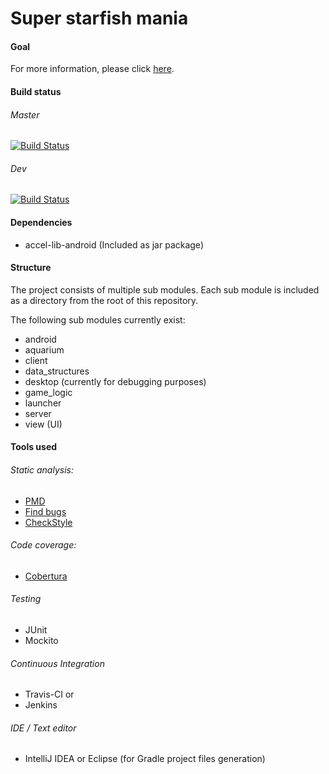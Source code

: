 Super starfish mania
====================

#### Goal
For more information, please click [here](https://github.com/foresterre/ContextProject/blob/master/CHI%20PLAY/%5BGroup%204%5D%20CHI%20PLAY%20Paper%20Submission.pdf).

#### Build status

###### Master
[![Build Status](https://travis-ci.org/foresterre/ContextProject.svg?branch=master)]()

###### Dev
[![Build Status](https://travis-ci.org/foresterre/ContextProject.svg?branch=dev)]()

#### Dependencies

* accel-lib-android (Included as jar package)

#### Structure

The project consists of multiple sub modules. Each sub module is included as a directory from the root of this repository.

The following sub modules currently exist:
* android
* aquarium
* client
* data_structures
* desktop (currently for debugging purposes)
* game_logic 
* launcher
* server
* view (UI)



#### Tools used

###### Static analysis:
* [PMD](http://pmd.sourceforge.net/)
* [Find bugs](http://findbugs.sourceforge.net/)
* [CheckStyle](http://checkstyle.sourceforge.net/)

###### Code coverage:
* [Cobertura](http://cobertura.github.io/cobertura/)

###### Testing
* JUnit
* Mockito

###### Continuous Integration
* Travis-CI
or
* Jenkins 

###### IDE / Text editor
* IntelliJ IDEA or Eclipse (for Gradle project files generation)

